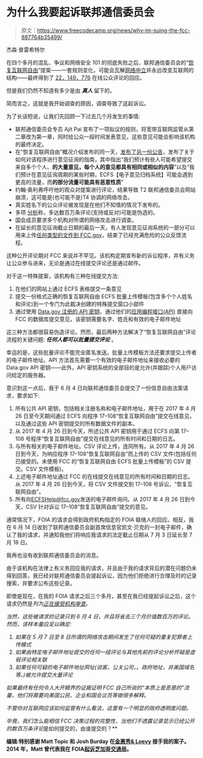 # 为什么我要起诉联邦通信委员会

> 原文：<https://www.freecodecamp.org/news/why-im-suing-the-fcc-887764b35499/>

杰森·普雷希特尔

在四个多月的混乱、争议和网络安全 101 的彻底失败之后，联邦通信委员会的“[恢复互联网自由](https://www.fcc.gov/restoring-internet-freedom)”提案——一套规则变化，可能会瓦解[网络中立](https://en.wikipedia.org/wiki/Net_neutrality)并永远改变互联网的结构——最终得到了 [22，149，776](https://www.fcc.gov/ecfs/search/filings?proceedings_name=17-108&sort=date_disseminated,DESC) 在线公众评论的回应。

但是我们仍然不知道有多少是由 ***真人*** 留下的。

简而言之，这就是我开始调查的原因，调查导致了这起诉讼。

为了长话短说，让我们先回顾一下过去几个月发生的事情:

*   联邦通信委员会专员 Ajit Pai 宣布了一项拟议的规则，将宽带互联网监管从第二章改为第一章，同时给公众一段时间发表意见，这些意见可能会影响该机构的最终决定。
*   在“恢复互联网自由”概况介绍发布的同一天，[发布了另一份公告](https://apps.fcc.gov/edocs_public/attachmatch/DOC-344623A1.pdf)，发布了关于如何对该程序进行意见征询的指南，其中指出“我们预计有些人可能希望提交来自多个个人、**的大量意见，每个人的意见都具有相同或相似的内容**”以及“我们预计在意见征询周期的某些时期，ECFS【电子意见归档系统】可能会遇到更高的流量，而**的部分流量可能具有恶意性质**”
*   约翰·奥利弗呼吁他的观众对提案进行评论，结果导致 T2 联邦通信委员会网站崩溃，这可能是(也可能不是)T4 协调的网络攻击。
*   真实姓名下的公众评论被发现是在他们不知情的情况下发布的。
*   多项 [分析](https://www.recode.net/2017/8/30/16223210/net-neutrality-fcc-21-million-record-comments-duplicates-suspicious-data)称，多达数百万条评论(支持或反对)可能是伪造的。
*   国会成员要求多个机构对所谓的网络攻击进行调查。
*   在延长的意见征询截止日期的最后一天，有人发现意见征询系统的一部分可以用来上传[任何类型的文件到 FCC.gov](https://medium.com/contratastic/the-fcc-gov-website-lets-you-upload-documents-and-host-them-there-bdcd5c1a5b8b)，结束了已经充满危险的公众反馈流程。

这种公开评论期对 FCC 来说并不罕见。该机构定期宣布新的诉讼程序，并有义务让公众参与进来，无论是通过在线提交评论还是通过邮件。

对于这一特殊提案，该机构有三种在线提交方法:

1.  在他们的网站上通过 ECFS 表格提交一条意见
2.  提交一份格式正确的恢复互联网自由 ECFS 批量上传模板(包含多个个人姓名和评论)到一个专门为此裁决创建的特殊提交窗口小部件
3.  通过使用 [Data.gov 注册的 API 密钥](https://api.data.gov/signup/)，通过他们的[应用编程接口(API)](https://www.fcc.gov/ecfs/public-api-docs.html) 直接向 FCC 的数据库提交意见，该密钥需要名字、姓氏和有效的电子邮件地址

这三种方法都很容易伪造评论。然而，最后两种方法解决了“恢复互联网自由”评论流程的关键问题: ***任何人都可以批量提交评论*** 。

幸运的是，这些批量评论不能完全匿名发送。批量上传模板方法还要求提交上传者的电子邮件地址。API 方法首先需要一个有效的电子邮件地址来接收必要的 Data.gov API 密钥——此外，API 密钥系统的全部目的是允许(并跟踪)个人用户访问给定的服务器。

意识到这一点后，我于 6 月 4 日向联邦通信委员会提交了一份信息自由法案请求，要求如下:

1.  所有公共 API 密钥，包括相关注册名称和电子邮件地址，用于在 2017 年 4 月 26 日至今天期间通过 ECFS 向程序 17–108“恢复互联网自由”提交在线意见，以及通过这些 API 密钥提交的所有数据文件的副本。
2.  从 2017 年 4 月 26 日到今天，所述公共 API 密钥用于通过 ECFS 向第 17–108 号程序“恢复互联网自由”提交在线意见的所有时间和日期的日志。
3.  与所有相关的电子邮件地址。CSV 评论上传，连同所有。从 2017 年 4 月 26 日到今天，为响应程序 17–108“恢复互联网自由”而上传的 CSV 文件(包括任何已接受的。未使用 FCC 的“恢复互联网自由 ECFS 批量上传模板”的 CSV 提交。CSV 文件模板)。
4.  上述电子邮件地址通过 FCC 的在线提交在线意见的所有时间和日期的日志。从 2017 年 4 月 26 日到今天，将 CSV 文件提交到 17–108 号诉讼，“恢复互联网自由”。
5.  所有向[ECFSHelp@fcc.gov](mailto:ECFSHelp@fcc.gov)发送的电子邮件询问。从 2017 年 4 月 26 日到今天，CSV 针对诉讼 17–108“恢复互联网自由”提交的意见。

通常情况下，FOIA 的请求会得到政府机构指定的 FOIA 联络人的回应。相反，我在 6 月 14 日收到了联邦通信委员会副首席信息官凯文·贝克的一封电子邮件，确认了我的请求，并通知我他们将响应我请求的法定截止日期从 7 月 3 日延长至 7 月 18 日。

我再也没有收到联邦通信委员会的消息。

由于该机构在法律上有义务回应我的请求，并且由于我的请求背后的潜在问题仍未得到回答，我已经对联邦通信委员会提起诉讼，因为他们拒绝进行合理及时的记录搜索，并要求公布这些记录。

即使是现在，在我的 FOIA 请求之后三个多月，甚至在我已经提起诉讼之后，这个请求仍然是*列为[正在接受机构审查](https://foiaonline.regulations.gov/foia/action/public/view/request?objectId=090004d28136a9dc)。*

*当然，这些被请求的记录只到 6 月 4 日，并且将省去三个月价值数百万的评论。然而，该样本量应足以确定:*

1.  *如果在 5 月 7 日至 8 日所谓的网络攻击期间发生了任何可疑的重复犯罪者上传模式*
2.  *如果由特定电子邮件地址提交的任何一组评论与其他先前的评论分析怀疑是虚假评论相关联*
3.  *如果任何可疑的电子邮件地址网址(说客，公关公司，。政府地址，非美国域名等。)被允许提交大量评论*

*如果最终有任何令人大开眼界的证据证明 FCC 自己所说的“本质上是恶意的”流量，他们将需要向美国公民、企业和国会议员等做很多解释。*

*不管你对互联网应该如何监管有什么看法，这里有一个明显的政府透明度问题。*

*毕竟，我们怎么能相信 FCC 决策过程的完整性，当他们不透露记录显示已经公开的数百万条评论*是如何提交的，由谁提交的？**

**编辑:特别感谢 Matt Topic 和 Josh Burday 在[金惠秀& Loevy](https://loevy.com/) 接手我的案子。2014 年，Matt 曾代表我在 FOIA[起诉](https://loevy.com/content/uploads/2014/07/Jason-Prechtel-v.-Chicago-Transit-Authority.pdf)[芝加哥交通局](https://www.chicagoreader.com/chicago/jason-prechtel-interview-ventra-cta/Content?oid=18650024)。**